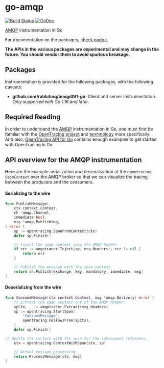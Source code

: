 # go-amqp

[![Build Status]](https://travis-ci.org/opentracing-contrib/go-amqp)
[![GoDoc]](http://godoc.org/github.com/opentracing-contrib/go-amqp/amqptracer)

[AMQP] instrumentation in Go

For documentation on the packages, [check godoc].

**The APIs in the various packages are experimental and may change in
the future. You should vendor them to avoid spurious breakage.**

## Packages

Instrumentation is provided for the following packages, with the
following caveats:

- **github.com/rabbitmq/amqp091-go**: Client and server instrumentation. *Only supported
  with Go 1.16 and later.*

## Required Reading

In order to understand the [AMQP] instrumentation in Go, one must first
be familiar with the [OpenTracing project] and [terminology] more
specifically.  And also, [OpenTracing API for Go] contains enough examples
to get started with OpenTracing in Go.

## API overview for the AMQP instrumentation

Here are the example serialization and deserialization of the `opentracing`
`SapnContext` over the AMQP broker so that we can visualize the tracing
between the producers and the consumers.

#### Serializing to the wire

```go
func PublishMessage(
    ctx context.Context,
    ch *amqp.Channel,
    immediate bool,
    msg *amqp.Publishing,
) error {
    sp := opentracing.SpanFromContext(ctx)
    defer sp.Finish()

    // Inject the span context into the AMQP header.
    if err := amqptracer.Inject(sp, msg.Headers); err != nil {
        return err
    }

    // Publish the message with the span context.
    return ch.Publish(exchange, key, mandatory, immediate, msg)
}
```

#### Deserializing from the wire

```go
func ConsumeMessage(ctx context.Context, msg *amqp.Delivery) error {
    // Extract the span context out of the AMQP header.
    spCtx, _ := amqptracer.Extract(msg.Headers)
    sp := opentracing.StartSpan(
        "ConsumeMessage",
        opentracing.FollowsFrom(spCtx),
    )
    defer sp.Finish()

// Update the context with the span for the subsequent reference.
    ctx = opentracing.ContextWithSpan(ctx, sp)

    // Actual message processing.
    return ProcessMessage(ctx, msg)
}
```

[OpenTracing project]: http://opentracing.io
[terminology]: http://opentracing.io/documentation/pages/spec.html
[OpenTracing API for Go]: https://github.com/opentracing/opentracing-go
[AMQP]: https://github.com/rabbitmq/amqp091-go
[Build Status]: https://travis-ci.org/opentracing-contrib/go-amqp.svg
[GoDoc]: https://godoc.org/github.com/opentracing-contrib/go-amqp/amqptracer?status.svg
[check godoc]: https://godoc.org/github.com/opentracing-contrib/go-amqp/amqptracer
